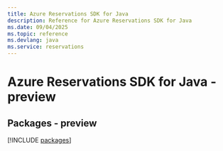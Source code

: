 ```yaml
---
title: Azure Reservations SDK for Java
description: Reference for Azure Reservations SDK for Java
ms.date: 09/04/2025
ms.topic: reference
ms.devlang: java
ms.service: reservations
---
```

# Azure Reservations SDK for Java - preview
## Packages - preview
[!INCLUDE [packages](reservations-index.md)]